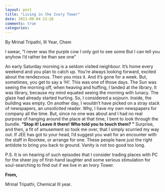 ```yaml
---
layout: post
title: "Living in the Ivory Tower"
date: 2011-09-04 12:26
comments: true
categories: 
---
```

<div class="authorline">
By Mrinal Tripathi, III Year, Chem
</div>

I swear,
“I never was the purple cow
I only got to see some
But I can tell you anyhow
I’d rather be than see one”

An early Saturday morning is a seldom visited neighbour. It’s home every weekend and you plan to catch up. You’re always looking forward, excited about the rendezvous. Then you miss it. And it’s gone for a week. But, sometimes, you get to say a ‘Hi’. This was one of those days. The Sun was seeing the morning off, when heaving and huffing, I landed at the library. It was library, because my mind equated seeing the morning with lunacy. The glaze had already started hurting. So, I considered a sojourn. Inside, the building was empty. On another day, I wouldn’t have picked on a stray stack of newspapers, an unsolicited reader. Why, I have my own newspapers for company all the time.
But, since no one was about and I had no real purpose of hanging around the place at that time, I bent to look through the bundle.
<strong>“Stop it! Leave it there! Who told you to touch them? ”</strong>
Surprise, and then, a fit of amusement so took me over, that I simply scurried my way out.
If JEE has got to your head, I’d suggest you wait for an encounter with the staff in Roorkee, or arrange for one. These people have just the right antidote to bring you back to ground. Vanity is not too good too long.

P.S. It is on hearing of such episodes that I consider trading places with PC for the sheer joy of first-hand laughter and some serious stimulation for soul-searching to find out if we live in an Ivory Tower.

<strong>From,</strong>

Mrinal Tripathi,
Chemical III year.
